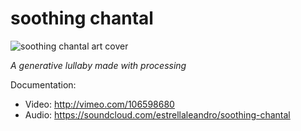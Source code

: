 # soothing chantal

![soothing chantal art cover](https://c2.staticflickr.com/6/5582/15102001878_8861ea499d.jpg)

*A generative lullaby made with processing*

Documentation:
- Video: http://vimeo.com/106598680
- Audio: https://soundcloud.com/estrellaleandro/soothing-chantal
